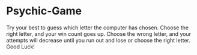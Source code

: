 # Psychic-Game

Try your best to guess which letter the computer has chosen. 
Choose the right letter, and your win count goes up.
Choose the wrong letter, and your attempts will decrease until you run out and lose or choose the right letter.
Good Luck!